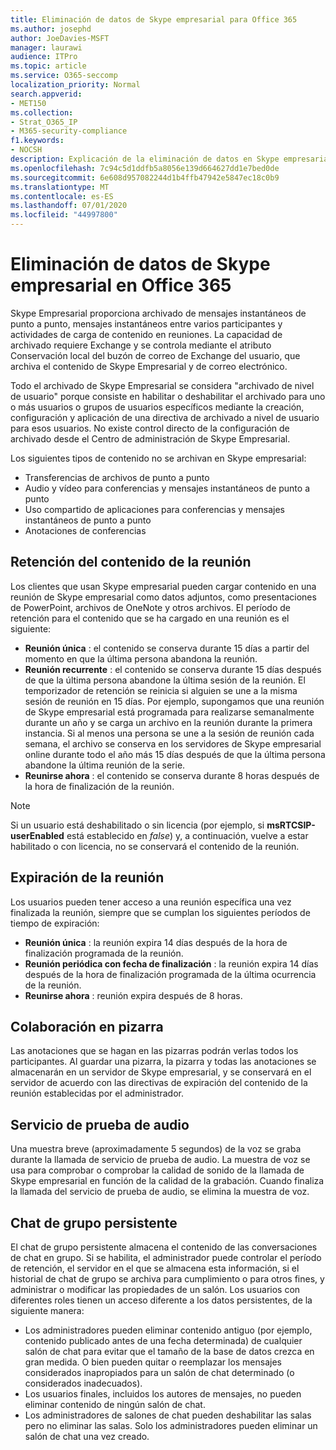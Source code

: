 ```yaml
---
title: Eliminación de datos de Skype empresarial para Office 365
ms.author: josephd
author: JoeDavies-MSFT
manager: laurawi
audience: ITPro
ms.topic: article
ms.service: O365-seccomp
localization_priority: Normal
search.appverid:
- MET150
ms.collection:
- Strat_O365_IP
- M365-security-compliance
f1.keywords:
- NOCSH
description: Explicación de la eliminación de datos en Skype empresarial.
ms.openlocfilehash: 7c94c5d1ddfb5a8056e139d664627dd1e7bed0de
ms.sourcegitcommit: 6e608d957082244d1b4ffb47942e5847ec18c0b9
ms.translationtype: MT
ms.contentlocale: es-ES
ms.lasthandoff: 07/01/2020
ms.locfileid: "44997800"
---
```

# <a name="skype-for-business-data-deletion-in-office-365"></a>Eliminación de datos de Skype empresarial en Office 365

Skype Empresarial proporciona archivado de mensajes instantáneos de punto a punto, mensajes instantáneos entre varios participantes y actividades de carga de contenido en reuniones. La capacidad de archivado requiere Exchange y se controla mediante el atributo Conservación local del buzón de correo de Exchange del usuario, que archiva el contenido de Skype Empresarial y de correo electrónico.

Todo el archivado de Skype Empresarial se considera "archivado de nivel de usuario" porque consiste en habilitar o deshabilitar el archivado para uno o más usuarios o grupos de usuarios específicos mediante la creación, configuración y aplicación de una directiva de archivado a nivel de usuario para esos usuarios. No existe control directo de la configuración de archivado desde el Centro de administración de Skype Empresarial.

Los siguientes tipos de contenido no se archivan en Skype empresarial:

- Transferencias de archivos de punto a punto
- Audio y vídeo para conferencias y mensajes instantáneos de punto a punto
- Uso compartido de aplicaciones para conferencias y mensajes instantáneos de punto a punto
- Anotaciones de conferencias 

## <a name="meeting-content-retention"></a>Retención del contenido de la reunión

Los clientes que usan Skype empresarial pueden cargar contenido en una reunión de Skype empresarial como datos adjuntos, como presentaciones de PowerPoint, archivos de OneNote y otros archivos. El período de retención para el contenido que se ha cargado en una reunión es el siguiente:

- **Reunión única** : el contenido se conserva durante 15 días a partir del momento en que la última persona abandona la reunión.
- **Reunión recurrente** : el contenido se conserva durante 15 días después de que la última persona abandone la última sesión de la reunión. El temporizador de retención se reinicia si alguien se une a la misma sesión de reunión en 15 días. Por ejemplo, supongamos que una reunión de Skype empresarial está programada para realizarse semanalmente durante un año y se carga un archivo en la reunión durante la primera instancia. Si al menos una persona se une a la sesión de reunión cada semana, el archivo se conserva en los servidores de Skype empresarial online durante todo el año más 15 días después de que la última persona abandone la última reunión de la serie.
- **Reunirse ahora** : el contenido se conserva durante 8 horas después de la hora de finalización de la reunión.

> [!NOTE]
> Si un usuario está deshabilitado o sin licencia (por ejemplo, si **msRTCSIP-userEnabled** está establecido en *false*) y, a continuación, vuelve a estar habilitado o con licencia, no se conservará el contenido de la reunión.

## <a name="meeting-expiration"></a>Expiración de la reunión

Los usuarios pueden tener acceso a una reunión específica una vez finalizada la reunión, siempre que se cumplan los siguientes períodos de tiempo de expiración:

- **Reunión única** : la reunión expira 14 días después de la hora de finalización programada de la reunión.
- **Reunión periódica con fecha de finalización** : la reunión expira 14 días después de la hora de finalización programada de la última ocurrencia de la reunión.
- **Reunirse ahora** : reunión expira después de 8 horas.

## <a name="whiteboard-collaboration"></a>Colaboración en pizarra

Las anotaciones que se hagan en las pizarras podrán verlas todos los participantes. Al guardar una pizarra, la pizarra y todas las anotaciones se almacenarán en un servidor de Skype empresarial, y se conservará en el servidor de acuerdo con las directivas de expiración del contenido de la reunión establecidas por el administrador.

## <a name="audio-test-service"></a>Servicio de prueba de audio

Una muestra breve (aproximadamente 5 segundos) de la voz se graba durante la llamada de servicio de prueba de audio. La muestra de voz se usa para comprobar o comprobar la calidad de sonido de la llamada de Skype empresarial en función de la calidad de la grabación. Cuando finaliza la llamada del servicio de prueba de audio, se elimina la muestra de voz.

## <a name="persistent-group-chat"></a>Chat de grupo persistente

El chat de grupo persistente almacena el contenido de las conversaciones de chat en grupo. Si se habilita, el administrador puede controlar el período de retención, el servidor en el que se almacena esta información, si el historial de chat de grupo se archiva para cumplimiento o para otros fines, y administrar o modificar las propiedades de un salón. Los usuarios con diferentes roles tienen un acceso diferente a los datos persistentes, de la siguiente manera:

- Los administradores pueden eliminar contenido antiguo (por ejemplo, contenido publicado antes de una fecha determinada) de cualquier salón de chat para evitar que el tamaño de la base de datos crezca en gran medida. O bien pueden quitar o reemplazar los mensajes considerados inapropiados para un salón de chat determinado (o considerados inadecuados).
- Los usuarios finales, incluidos los autores de mensajes, no pueden eliminar contenido de ningún salón de chat.
- Los administradores de salones de chat pueden deshabilitar las salas pero no eliminar las salas. Solo los administradores pueden eliminar un salón de chat una vez creado.